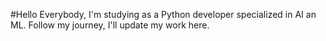 #Hello Everybody, I'm studying as a Python developer specialized in AI an ML. Follow my journey, I'll update my work here.
